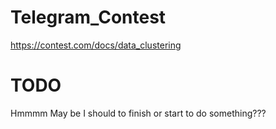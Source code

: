 # Telegram_Contest
https://contest.com/docs/data_clustering 
# TODO
Hmmmm May be I should to finish or start to do something???
